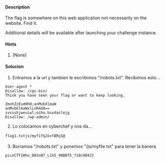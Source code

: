 #### Description

The flag is somewhere on this web application not necessarily on the website. Find it.

Additional details will be available after launching your challenge instance.

#### Hints 
1. (None)


#### Solucion
1. Entramos a la url y tambien le escribimos "/robots.txt". Recibimos esto...
```
User-agent *
Disallow: /cgi-bin/
Think you have seen your flag or want to keep looking.

ZmxhZzEudHh0;anMvbXlmaW
anMvbXlmaWxlLnR4dA==
svssshjweuiwl;oiho.bsvdaslejg
Disallow: /wp-admin/
```

2. Lo colocamos en cyberchef y nos da...
```
flag1.txtjs/myfif§2ö×fÆRçG@
```
3. Borramos "/robots.txt" y ponemos "/js/myfile.txt" para tener la banera
```
picoCTF{Who_D03sN7_L1k5_90B0T5_718c9043}
```